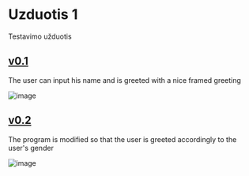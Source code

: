 # Uzduotis 1
Testavimo užduotis

[v0.1](https://github.com/edgarasratas/Uzduotis-1)
----------------------------------------------------
The user can input his name and is greeted with a nice framed greeting

![image](https://user-images.githubusercontent.com/73912309/107798652-1ec0ac00-6d65-11eb-92f8-eda916a6a00c.png)

[v0.2](https://github.com/edgarasratas/Uzduotis-1/tree/v0.2)
--------------------------------------------------------------
The program is modified so that the user is greeted accordingly to the user's gender

![image](https://user-images.githubusercontent.com/73912309/107798551-fa64cf80-6d64-11eb-9a03-c27f03889641.png)
